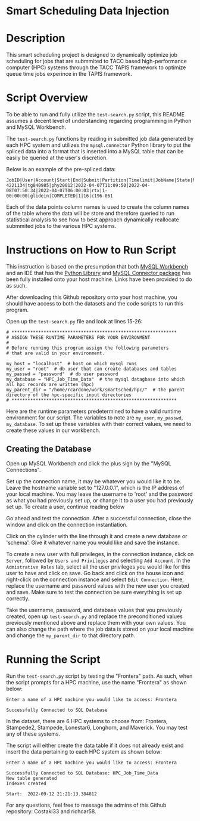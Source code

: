 # Smart Scheduling Data Injection 

# Description 
This smart scheduling project is designed to dynamically optimize job scheduling for jobs that are submmited to TACC based
high-performance computer (HPC) systems through the TACC TAPIS framework to optimize queue time jobs experince in the TAPIS framework. 


# Script Overview

To be able to run and fully utilize the ```test-search.py``` script, this README assumes a decent level of understanding regarding programming in Python and 
MySQL Workbench. 

The ```test-search.py``` functions by reading in submitted job data generated by each HPC system 
and utilizes the ```mysql.connector``` Python library to put the spliced data into a format that is inserted into a MySQL table 
that can be easily be queried at the user's discretion. 

Below is an example of the pre-spliced data: 
```commandline
JobID|User|Account|Start|End|Submit|Partition|Timelimit|JobName|State|NNodes|ReqCPUS|NodeList
4221134|tg840985|phy20012|2022-04-07T11:09:50|2022-04-08T07:50:34|2022-04-07T06:00:03|rtx|1-00:00:00|glidein|COMPLETED|1|16|c196-061
```

Each of the data points column names is used to create the column names of the table where the data will be store and therefore queried
to run statistical analysis to see how to best approach dynamically reallocate submmited jobs to the various HPC systems.

# Instructions on How to Run Script 

This instruction is based on the presumption that both [MySQL Workbench](https://dev.mysql.com/downloads/workbench/) and an IDE that has the [Python Library](https://www.python.org/downloads/) and [MySQL Connector package](https://dev.mysql.com/doc/connector-python/en/connector-python-installation-binary.html) has 
been fully installed onto your host machine. Links have been provided to do as such. 

After downloading this Github repository onto your host machine, you should have access to both the datasets and the code 
scripts to run this program. 


Open up the ```test-search.py``` file and look at lines 15-26:
```
# **************************************************************
# ASSIGN THESE RUNTIME PARAMETERS FOR YOUR ENVIRONMENT
#
# Before running this program assign the following parameters
# that are valid in your environment.

my_host = "localhost"  # host on which mysql runs
my_user = "root"  # db user that can create databases and tables
my_passwd = "password"  # db user password
my_database = "HPC_Job_Time_Data"  # the mysql datagbase into which all hpc records are written (hpc)
my_parent_dir = "/home/rcardone/work/smartsched/hpc/"  # the parent directory of the hpc-specific input directories
# **************************************************************
```

Here are the runtime parameters predetermined to have a valid runtime environment for our script. 
The variables to note are ```my_user```, ```my_passwd```, ```my_database```. To set up these variables 
with their correct values, we need to create these values in our workbench. 

## Creating the Database
Open up MySQL Workbench and click the plus sign by the "MySQL Connections". 

Set up the connection name, it may be whatever you would like it to be. Leave the hostname
variable set to "127.0.0.1", which is the IP address of your local machine. You may leave the username to 'root' and the password
as what you had previously set up, or change it to a user you had previously set up. To create a user,
continue reading below

Go ahead and test the connection. After a successful connection, close the window and click on the connection instantiation. 

Click on the cylinder with the line through it and create a new database or 'schema'. 
Give it whatever name you would like and save the instance. 

To create a new user with full privileges, in the connection instance, click on
```Server```, followed by ```Users and Privileges``` and selecting ```Add Account```.
In the ```Admistrative Roles``` tab, select all the user privileges you would like for this
user to have and click on save. Go back and click on the house icon and right-click on the
connection instance and select ```Edit Connection```. Here, replace the username and password values
with the new user you created and save. Make sure to test the connection be sure everything is set up correctly.

Take the username, password, and database values that you previously created, open up ```test-search.py``` and replace 
the preconditioned values previously mentioned above and replace them with your own values. You can also change the path where the job data is 
stored on your local machine and change the ```my_parent_dir``` to that directory path. 

# Running the Script 
Run the ```test-search.py``` script by testing the "Frontera" path. As such, when the script prompts for a HPC machine,
use the name "Frontera" as shown below:

```commandline
Enter a name of a HPC machine you would like to access: Frontera

Successfully Connected to SQL Database
```

In the dataset, there are 6 HPC systems to choose from: Frontera, Stampede2, Stampede, Lonestar6, Longhorn, and Maverick. 
You may test any of these systems. 

The script will either create the data table if it does not already exist and insert the data pertaining to each HPC
system as shown below: 

```commandline
Enter a name of a HPC machine you would like to access: Frontera

Successfully Connected to SQL Database: HPC_Job_Time_Data
New table generated
Indexes created

Start:  2022-09-12 21:21:13.384812
```

For any questions, feel free to message the admins of this Github repository: Costaki33 and richcar58.  